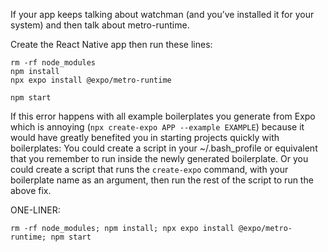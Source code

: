 
If your app keeps talking about watchman (and you’ve installed it for your system) and then talk about metro-runtime. 

Create the React Native app then run these lines:
```
rm -rf node_modules  
npm install  
npx expo install @expo/metro-runtime  
  
npm start
```

If this error happens with all example boilerplates you generate from Expo which is annoying (`npx create-expo APP --example EXAMPLE`) because it would have greatly benefited you in starting projects quickly with boilerplates: You could create a script in your ~/.bash_profile or equivalent that you remember to run inside the newly generated boilerplate. Or you could create a script that runs the `create-expo` command, with your boilerplate name as an argument, then run the rest of the script to run the above fix.

ONE-LINER:
```
rm -rf node_modules; npm install; npx expo install @expo/metro-runtime; npm start
```
